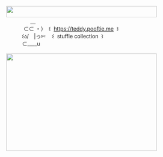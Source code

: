 <img width="400" height="30" src="https://middlepot.com/img/lacey.png">\
　　　　‌ ‌ ＿\
　　　‌ ⊂⊂ ・）　꒰ ‌ https://teddy.pooftie.me ‌ ꒱\
　　　꒰ა/　|っ✄ ‌　꒰ ‌ stuffie collection ‌ ꒱\
　　　⊂____u\
  \
<img width="400" height="260" src="https://middlepot.com/img/stuffie.jpg">
